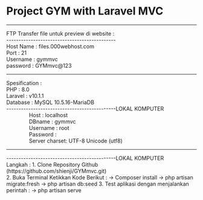 # Project GYM with Laravel MVC
<hr>
FTP Transfer file untuk preview di website : </br>
---------------------------------------------</br>
Host Name : files.000webhost.com </br>
Port      : 21 </br>
Username  : gymmvc </br>
password  : GYMmvc@123</br>
<hr>
Spesification :</br>
PHP       : 8.0</br>
Laravel   : v10.1.1</br>
Database  : MySQL 10.5.16-MariaDB</br>
---------------------------------------------LOKAL KOMPUTER</br>
&emsp;&emsp;&emsp;&emsp; Host      : localhost</br>
&emsp;&emsp;&emsp;&emsp; DBname    : gymmvc</br>
&emsp;&emsp;&emsp;&emsp; Username  : root</br>
&emsp;&emsp;&emsp;&emsp; Password  : </br>
&emsp;&emsp;&emsp;&emsp; Server charset: UTF-8 Unicode (utf8)</br>
<hr>
---------------------------------------------LOKAL KOMPUTER</br>
Langkah :
1. Clone Repository Github (https://github.com/shienji/GYMmvc.git)</br>
2. Buka Terminal 
    Ketikkan Kode Berikut :
    -> Composer install
    -> php artisan migrate:fresh
    -> php artisan db:seed
3. Test aplikasi dengan menjalankan perintah :
    -> php artisan serve